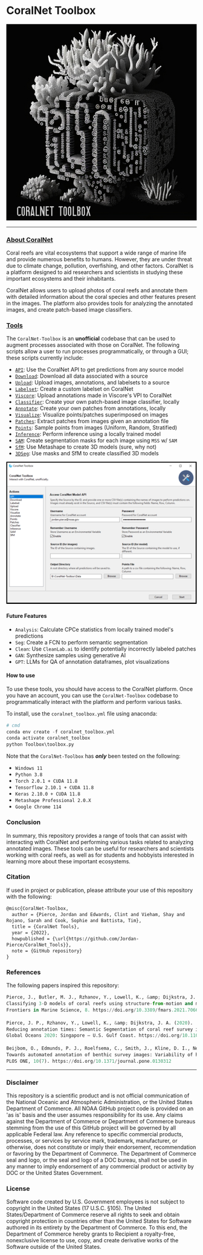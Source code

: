 # CoralNet Toolbox  


<p align="center">
  <img src="./Figures/CoralNet-Toolbox.png" alt="CoralNet-Toolbox">
</p>

---

### [**About CoralNet**](https://coralnet.ucsd.edu/source/)
Coral reefs are vital ecosystems that support a wide range of marine life and provide numerous 
benefits to humans. However, they are under threat due to climate change, pollution, overfishing, 
and other factors. CoralNet is a platform designed to aid researchers and scientists in studying 
these important ecosystems and their inhabitants.

CoralNet allows users to upload photos of coral reefs and annotate them with detailed information 
about the coral species and other features present in the images. The platform also provides tools 
for analyzing the annotated images, and create patch-based image classifiers. 

### [**Tools**](./Toolbox/README.md#coralnet-toolbox)

The `CoralNet-Toolbox` is an **unofficial** codebase that can be used to augment processes associated
with those on CoralNet. The following scripts allow a user to run processes programmatically, or through 
a GUI; these scripts currently include:

- [`API`](./Toolbox/README.md#api-%EF%B8%8F): Use the CoralNet API to get predictions from any source model
- [`Download`](./Toolbox/README.md#download-%EF%B8%8F): Download all data associated with a source
- [`Upload`](./Toolbox/README.md#upload-%EF%B8%8F): Upload images, annotations, and labelsets to a source
- [`Labelset`](./Toolbox/README.md#labelset-%EF%B8%8F): Create a custom labelset on CoralNet
- [`Viscore`](./Toolbox/README.md#viscore-%EF%B8%8F): Upload annotations made in Viscore's VPI to CoralNet
- [`Classifier`](./Toolbox/README.md#classifier-%EF%B8%8F): Create your own patch-based image classifier, locally
- [`Annotate`](./Toolbox/README.md#annotation-%EF%B8%8F): Create your own patches from annotations, locally
- [`Visualize`](./Toolbox/README.md#visualize-%EF%B8%8F): Visualize points/patches superimposed on images
- [`Patches`](./Toolbox/README.md#patches-%EF%B8%8F): Extract patches from images given an annotation file
- [`Points`](./Toolbox/README.md#points-%EF%B8%8F): Sample points from images (Uniform, Random, Stratified)
- [`Inference`](./Toolbox/README.md#inference-%EF%B8%8F): Perform inference using a locally trained model
- [`SAM`](./Toolbox/README.md#sam-%EF%B8%8F): Create segmentation masks for each image using `MSS` w/ `SAM`
- [`SfM`](./Toolbox/README.md#sfm-%EF%B8%8F): Use Metashape to create 3D models (sure, why not)
- [`3DSeg`](./Toolbox/README.md#3dseg-%EF%B8%8F): Use masks and SfM to create classified 3D models


<p align="center">
  <img src="Figures/toolbox_api.PNG" alt="CoralNet-Toolbox-Features">
</p>

#### **Future Features**
- `Analysis`: Calculate CPCe statistics from locally trained model's predictions
- `Seg`: Create a FCN to perform semantic segmentation 
- `Clean`: Use `CleanLab.ai` to identify potentially incorrectly labeled patches
- `GAN`: Synthesize samples using generative AI
- `GPT`: LLMs for QA of annotation dataframes, plot visualizations

#### **How to use**
To use these tools, you should have access to the CoralNet platform. Once you have an account, 
you can use the `CoralNet-Toolbox` codebase to programmatically interact with the platform and perform 
various tasks.

To install, use the `coralnet_toolbox.yml` file using anaconda:
```python
# cmd
conda env create -f coralnet_toolbox.yml
conda activate coralnet_toolbox
python Toolbox\toolbox.py
```

Note that the `CoralNet-Toolbox` has ***only*** been tested on the following:
- `Windows 11`
- `Python 3.8`
- `Torch 2.0.1 + CUDA 11.8`
- `Tensorflow 2.10.1 + CUDA 11.8`
- `Keras 2.10.0 + CUDA 11.8`
- `Metashape Professional 2.0.X`
- `Google Chrome 114`

### **Conclusion**
In summary, this repository provides a range of tools that can assist with interacting with 
CoralNet and performing various tasks related to analyzing annotated images. These tools can be 
useful for researchers and scientists working with coral reefs, as well as for students and
hobbyists interested in learning more about these important ecosystems.

### Citation

If used in project or publication, please attribute your use of this repository with the following:
    
```
@misc{CoralNet-Toolbox,
  author = {Pierce, Jordan and Edwards, Clint and Vieham, Shay and Rojano, Sarah and Cook, Sophie and Battista, Tim},
  title = {CoralNet Tools},
  year = {2022},
  howpublished = {\url{https://github.com/Jordan-Pierce/CoralNet_Tools}},
  note = {GitHub repository}
}
```

### References  

The following papers inspired this repository:
```python
Pierce, J., Butler, M. J., Rzhanov, Y., Lowell, K., &amp; Dijkstra, J. A. (2021).
Classifying 3-D models of coral reefs using structure-from-motion and multi-view semantic segmentation.
Frontiers in Marine Science, 8. https://doi.org/10.3389/fmars.2021.706674

Pierce, J. P., Rzhanov, Y., Lowell, K., &amp; Dijkstra, J. A. (2020).
Reducing annotation times: Semantic Segmentation of coral reef survey images.
Global Oceans 2020: Singapore – U.S. Gulf Coast. https://doi.org/10.1109/ieeeconf38699.2020.9389163

Beijbom, O., Edmunds, P. J., Roelfsema, C., Smith, J., Kline, D. I., Neal, B. P., Dunlap, M. J., Moriarty, V., Fan, T.-Y., Tan, C.-J., Chan, S., Treibitz, T., Gamst, A., Mitchell, B. G., &amp; Kriegman, D. (2015).
Towards automated annotation of benthic survey images: Variability of human experts and operational modes of automation.
PLOS ONE, 10(7). https://doi.org/10.1371/journal.pone.0130312
```
---

### Disclaimer

This repository is a scientific product and is not official communication of the National 
Oceanic and Atmospheric Administration, or the United States Department of Commerce. All NOAA 
GitHub project code is provided on an 'as is' basis and the user assumes responsibility for its 
use. Any claims against the Department of Commerce or Department of Commerce bureaus stemming from 
the use of this GitHub project will be governed by all applicable Federal law. Any reference to 
specific commercial products, processes, or services by service mark, trademark, manufacturer, or 
otherwise, does not constitute or imply their endorsement, recommendation or favoring by the 
Department of Commerce. The Department of Commerce seal and logo, or the seal and logo of a DOC 
bureau, shall not be used in any manner to imply endorsement of any commercial product or activity 
by DOC or the United States Government.


### License 

Software code created by U.S. Government employees is not subject to copyright in the United States 
(17 U.S.C. §105). The United States/Department of Commerce reserve all rights to seek and obtain 
copyright protection in countries other than the United States for Software authored in its 
entirety by the Department of Commerce. To this end, the Department of Commerce hereby grants to 
Recipient a royalty-free, nonexclusive license to use, copy, and create derivative works of the 
Software outside of the United States.
